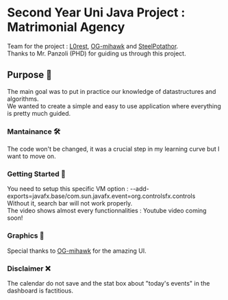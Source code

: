 
# Second Year Uni Java Project : Matrimonial Agency

Team for the project : [L0rest](https://github.com/L0rest), [OG-mihawk](https://github.com/OG-Mihawk) and [SteelPotathor](https://github.com/SteelPotathor).  
Thanks to Mr. Panzoli (PHD) for guiding us through this project.

## Purpose :gem:

The main goal was to put in practice our knowledge of datastructures and algorithms.  
We wanted to create a simple and easy to use application where everything is pretty much guided.

### Mantainance 🛠

The code won't be changed, it was a crucial step in my learning curve but I want to move on.

### Getting Started :beginner:

You need to setup this specific VM option : --add-exports=javafx.base/com.sun.javafx.event=org.controlsfx.controls  
Without it, search bar will not work properly.  
The video shows almost every functionnalities : Youtube video coming soon!

### Graphics :art:

Special thanks to [OG-mihawk](https://github.com/OG-Mihawk) for the amazing UI.

### Disclaimer :x:

The calendar do not save and the stat box about "today's events" in the dashboard is factitious.
